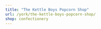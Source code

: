 ```yaml
---
title: "The Kettle Boys Popcorn Shop"
url: /york/the-kettle-boys-popcorn-shop/
shop: confectionery
---
```

